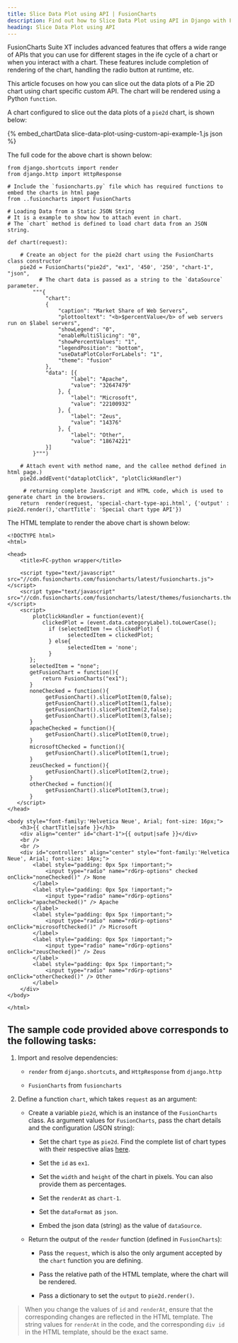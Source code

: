 ```yaml
---
title: Slice Data Plot using API | FusionCharts
description: Find out how to Slice Data Plot using API in Django with FusionCharts. Check out our guide and simplify the process. Enhance your data visualization game now.
heading: Slice Data Plot using API
---
```


FusionCharts Suite XT includes advanced features that offers a wide range of APIs that you can use for different stages in the ife cycle of a chart or when you interact with a chart. These features include completion of rendering of the chart, handling the radio button at runtime, etc.

This article focuses on how you can slice out the data plots of a Pie 2D chart using chart specific custom API. The chart will be rendered using a Python `function`. 

A chart configured to slice out the data plots of a `pie2d` chart, is shown below:

{% embed_chartData slice-data-plot-using-custom-api-example-1.js json %}

The full code for the above chart is shown below:

```
from django.shortcuts import render
from django.http import HttpResponse

# Include the `fusioncharts.py` file which has required functions to embed the charts in html page
from ..fusioncharts import FusionCharts

# Loading Data from a Static JSON String
# It is a example to show how to attach event in chart.
# The `chart` method is defined to load chart data from an JSON string.

def chart(request):

    # Create an object for the pie2d chart using the FusionCharts class constructor
    pie2d = FusionCharts("pie2d", "ex1", '450', '250', "chart-1", "json", 
          # The chart data is passed as a string to the `dataSource` parameter.
        """{  
            "chart": 
            { 
                "caption": "Market Share of Web Servers",
                "plottooltext": "<b>$percentValue</b> of web servers run on $label servers",
                "showLegend": "0",
                "enableMultiSlicing": "0",
                "showPercentValues": "1",
                "legendPosition": "bottom",
                "useDataPlotColorForLabels": "1",
                "theme": "fusion"
            },
            "data": [{ 
                    "label": "Apache",
                    "value": "32647479"
                }, { 
                    "label": "Microsoft", 
                    "value": "22100932" 
                }, { 
                    "label": "Zeus", 
                    "value": "14376" 
                }, { 
                    "label": "Other",
                    "value": "18674221" 
            }]
        }""")        

    # Attach event with method name, and the callee method defined in html page.)
    pie2d.addEvent("dataplotClick", "plotClickHandler")

     # returning complete JavaScript and HTML code, which is used to generate chart in the browsers. 
    return  render(request, 'special-chart-type-api.html', {'output' : pie2d.render(),'chartTitle': 'Special chart type API'})
```

The HTML template to render the above chart is shown below:

```
<!DOCTYPE html>
<html>

<head>
    <title>FC-python wrapper</title>

    <script type="text/javascript" src="//cdn.fusioncharts.com/fusioncharts/latest/fusioncharts.js"></script>
    <script type="text/javascript" src="//cdn.fusioncharts.com/fusioncharts/latest/themes/fusioncharts.theme.fusion.js"></script>
    <script>
        plotClickHandler = function(event){
           clickedPlot = (event.data.categoryLabel).toLowerCase();
             if (selectedItem !== clickedPlot) {
                   selectedItem = clickedPlot;
             } else{
                   selectedItem = 'none';
             }
       };
       selectedItem = "none";
       getFusionChart = function(){
           return FusionCharts("ex1");
       }
       noneChecked = function(){
            getFusionChart().slicePlotItem(0,false);
            getFusionChart().slicePlotItem(1,false);
            getFusionChart().slicePlotItem(2,false);
            getFusionChart().slicePlotItem(3,false);
       }
       apacheChecked = function(){
            getFusionChart().slicePlotItem(0,true);
       }
       microsoftChecked = function(){
            getFusionChart().slicePlotItem(1,true);
       }
       zeusChecked = function(){
            getFusionChart().slicePlotItem(2,true);
       }
       otherChecked = function(){
            getFusionChart().slicePlotItem(3,true);
       }
   </script>
</head>

<body style="font-family:'Helvetica Neue', Arial; font-size: 16px;">
    <h3>{{ chartTitle|safe }}</h3>
    <div align="center" id="chart-1">{{ output|safe }}</div>
    <br />
    <br />
    <div id="controllers" align="center" style="font-family:'Helvetica Neue', Arial; font-size: 14px;">
        <label style="padding: 0px 5px !important;">
            <input type="radio" name="rdGrp-options" checked onClick="noneChecked()" /> None
        </label>
        <label style="padding: 0px 5px !important;">
            <input type="radio" name="rdGrp-options" onClick="apacheChecked()" /> Apache
        </label>
        <label style="padding: 0px 5px !important;">
            <input type="radio" name="rdGrp-options" onClick="microsoftChecked()" /> Microsoft
        </label>
        <label style="padding: 0px 5px !important;">
            <input type="radio" name="rdGrp-options" onClick="zeusChecked()" /> Zeus
        </label>
        <label style="padding: 0px 5px !important;">
            <input type="radio" name="rdGrp-options" onClick="otherChecked()" /> Other
        </label>
    </div>
</body>

</html>
```

## The sample code provided above corresponds to the following tasks:

1. Import and resolve dependencies:

    * `render` from `django.shortcuts`, and `HttpResponse` from `django.http`

    * `FusionCharts` from `fusioncharts`

2. Define a function `chart`, which takes `request` as an argument:

    * Create a variable `pie2d`, which is an instance of the `FusionCharts` class. As argument values for `FusionCharts`, pass the chart details and the configuration (JSON string): 

        * Set the chart `type` as `pie2d`. Find the complete list of chart types with their respective alias [here](https://www.fusioncharts.com/dev/chart-guide/list-of-charts).

        * Set the `id` as `ex1`.

        * Set the `width` and `height` of the chart in pixels. You can also provide them as percentages.

        * Set the `renderAt` as `chart-1`.

        * Set the `dataFormat` as `json`.

        * Embed the json data (string) as the value of `dataSource`. 

    * Return the output of the `render` function (defined in `FusionCharts`):

        * Pass the `request`, which is also the only argument accepted by the `chart` function you are defining.

        * Pass the relative path of the HTML template, where the chart will be rendered.

        * Pass a dictionary to set the `output` to `pie2d.render()`.

> When you change the values of `id` and `renderAt`, ensure that the corresponding changes are reflected in the HTML template. The string values for `renderAt` in the code, and the corresponding `div id` in the HTML template, should be the exact same.
